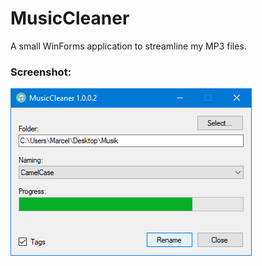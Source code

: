 # MusicCleaner
A small WinForms application to streamline my MP3 files.

### Screenshot:

![alt text](https://github.com/MBODM/MusicCleaner/blob/master/SCREENSHOT.png)

